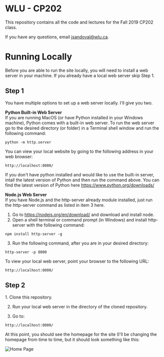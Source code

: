 # WLU - CP202
This repository contains all the code and lectures for the Fall 2019 CP202 class.

If you have any questions, email jsandoval@wlu.ca.

# Running Locally
Before you are able to run the site locally, you will need to install a web server in your machine. If you already have a local web server skip Step 1.

<h2>Step 1</h2>

You have multiple options to set up a web server locally. I'll give you two.

**Python Built-in Web Server**\
If you are running MacOS (or have Python installed in your Windows machine), Python comes with a built-in web server. To run the web server go to the desired directory (or folder) in a Terminal shell window and run the following command:

```
python -m http.server
````

You can view your local website by going to the following address in your web browser:

```
http://localhost:8000/
```

If you don't have python installed and would like to use the built-in server, intall the latest version of Python and then run the command above. You can find the latest version of Python here https://www.python.org/downloads/

**Node.js Web Server**\
If you have Node.js and the http-server already module installed, just run the http-server command as listed in item 3 here.

1. Go to https://nodejs.org/en/download/ and download and install node.
2. Open a shell terminal or command prompt (in Windows) and install http-server with the following command:
```
npm install http-server -g
```
3. Run the following command, after you are in your desired directory:
```
http-server -p 8000
```
To view your local web server, point your browser to the following URL:
```
http://localhost:8000/
```

<h2>Step 2</h2>
1. Clone this repository.

2. Run your local web server in the directory of the cloned repository.

3. Go to:
```
http://localhost:8000/
```

At this point, you should see the homepage for the site (I'll be changing the homepage from time to time, but it should look something like this:

![Home Page](http://wlu-cp202.appspot.com/img/homepage.png)



